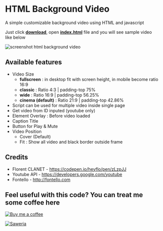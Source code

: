 # HTML Background Video
A simple customizable background video using HTML and javascript

Just click **[download](https://github.com/arixwap/html-background-video/archive/refs/heads/master.zip)**, open **[index.html](https://github.com/arixwap/html-background-video/blob/master/index.html)** file and you will see sample video like below

![screenshot html background video](https://s10.gifyu.com/images/costa-rica.png)

## Available features
- Video Size
  - **fullscreen** : in desktop fit with screen height, in mobile become ratio 16:9
  - **classic** : Ratio 4:3 | padding-top 75%
  - **wide** : Ratio 16:9  | padding-top 56.25%
  - **cinema (default)** : Ratio 21:9  | padding-top 42.86%
- Script can be used for multiple video inside single page
- Get video from ID inputed (youtube only)
- Element Overlay : Before video loaded
- Caption Title
- Button for Play & Mute
- Video Position
  - Cover (Default)
  - Fit : Show all video and black border outside frame

## Credits
- Florent CLANET - https://codepen.io/heyflo/pen/zLzpJJ
- Youtube API - https://developers.google.com/youtube
- Fontello - http://fontello.com

## Feel useful with this code? You can treat me some coffee here
[![Buy me a coffee](https://cdn.buymeacoffee.com/buttons/default-blue.png)](https://www.buymeacoffee.com/arixwap)

[![Saweria](https://mir-s3-cdn-cf.behance.net/projects/404/13a514105722943.Y3JvcCw4MDgsNjMyLDAsMA.png)](https://saweria.co/arixwap)
